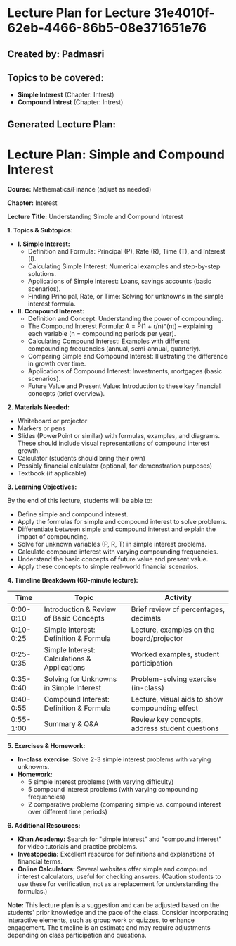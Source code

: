 # Lecture Plan for Lecture 31e4010f-62eb-4466-86b5-08e371651e76

## Created by: Padmasri

## Topics to be covered:

- **Simple Interest** (Chapter: Intrest)
- **Compound Intrest** (Chapter: Intrest)

## Generated Lecture Plan:

# Lecture Plan: Simple and Compound Interest

**Course:** Mathematics/Finance (adjust as needed)

**Chapter:** Interest

**Lecture Title:** Understanding Simple and Compound Interest

**1. Topics & Subtopics:**

* **I. Simple Interest:**
    * Definition and Formula:  Principal (P), Rate (R), Time (T), and Interest (I).
    * Calculating Simple Interest:  Numerical examples and step-by-step solutions.
    * Applications of Simple Interest:  Loans, savings accounts (basic scenarios).
    * Finding Principal, Rate, or Time: Solving for unknowns in the simple interest formula.
* **II. Compound Interest:**
    * Definition and Concept:  Understanding the power of compounding.
    * The Compound Interest Formula:  A = P(1 + r/n)^(nt) – explaining each variable (n = compounding periods per year).
    * Calculating Compound Interest:  Examples with different compounding frequencies (annual, semi-annual, quarterly).
    * Comparing Simple and Compound Interest:  Illustrating the difference in growth over time.
    * Applications of Compound Interest:  Investments, mortgages (basic scenarios).
    * Future Value and Present Value:  Introduction to these key financial concepts (brief overview).


**2. Materials Needed:**

* Whiteboard or projector
* Markers or pens
* Slides (PowerPoint or similar) with formulas, examples, and diagrams.  These should include visual representations of compound interest growth.
* Calculator (students should bring their own)
* Possibly financial calculator (optional, for demonstration purposes)
* Textbook (if applicable)


**3. Learning Objectives:**

By the end of this lecture, students will be able to:

* Define simple and compound interest.
* Apply the formulas for simple and compound interest to solve problems.
* Differentiate between simple and compound interest and explain the impact of compounding.
* Solve for unknown variables (P, R, T) in simple interest problems.
* Calculate compound interest with varying compounding frequencies.
* Understand the basic concepts of future value and present value.
* Apply these concepts to simple real-world financial scenarios.


**4. Timeline Breakdown (60-minute lecture):**


| Time        | Topic                                      | Activity                                     |
|-------------|----------------------------------------------|---------------------------------------------|
| 0:00-0:10   | Introduction & Review of Basic Concepts     | Brief review of percentages, decimals         |
| 0:10-0:25   | Simple Interest: Definition & Formula      | Lecture, examples on the board/projector     |
| 0:25-0:35   | Simple Interest: Calculations & Applications | Worked examples, student participation       |
| 0:35-0:40   | Solving for Unknowns in Simple Interest    | Problem-solving exercise (in-class)         |
| 0:40-0:55   | Compound Interest: Definition & Formula     | Lecture, visual aids to show compounding effect |
| 0:55-1:00   | Summary & Q&A                              | Review key concepts, address student questions |


**5. Exercises & Homework:**

* **In-class exercise:**  Solve 2-3 simple interest problems with varying unknowns.
* **Homework:**
    * 5 simple interest problems (with varying difficulty)
    * 5 compound interest problems (with varying compounding frequencies)
    * 2 comparative problems (comparing simple vs. compound interest over different time periods)


**6. Additional Resources:**

* **Khan Academy:**  Search for "simple interest" and "compound interest" for video tutorials and practice problems.
* **Investopedia:**  Excellent resource for definitions and explanations of financial terms.
* **Online Calculators:** Several websites offer simple and compound interest calculators, useful for checking answers.  (Caution students to use these for verification, not as a replacement for understanding the formulas.)


**Note:** This lecture plan is a suggestion and can be adjusted based on the students' prior knowledge and the pace of the class.  Consider incorporating interactive elements, such as group work or quizzes, to enhance engagement.  The timeline is an estimate and may require adjustments depending on class participation and questions.
